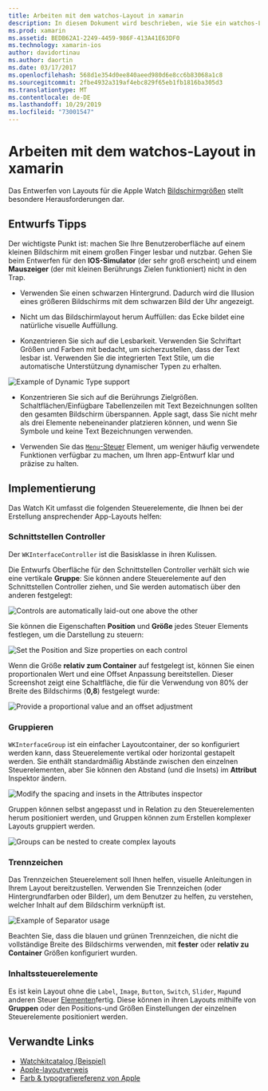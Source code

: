 ```yaml
---
title: Arbeiten mit dem watchos-Layout in xamarin
description: In diesem Dokument wird beschrieben, wie Sie ein watchos-Layout mithilfe von xamarin erstellen. Hier werden Schnittstellen Controller, Gruppen, Trennzeichen und Inhalts Steuerelemente erläutert.
ms.prod: xamarin
ms.assetid: BEDB62A1-2249-4459-986F-413A41E63DF0
ms.technology: xamarin-ios
author: davidortinau
ms.author: daortin
ms.date: 03/17/2017
ms.openlocfilehash: 568d1e354d0ee840aeed980d6e8cc6b83068a1c8
ms.sourcegitcommit: 2fbe4932a319af4ebc829f65eb1fb1816ba305d3
ms.translationtype: MT
ms.contentlocale: de-DE
ms.lasthandoff: 10/29/2019
ms.locfileid: "73001547"
---
```

# <a name="working-with-watchos-layout-in-xamarin"></a>Arbeiten mit dem watchos-Layout in xamarin

Das Entwerfen von Layouts für die Apple Watch [Bildschirmgrößen](~/ios/watchos/app-fundamentals/screen-sizes.md) stellt besondere Herausforderungen dar.

## <a name="design-tips"></a>Entwurfs Tipps

Der wichtigste Punkt ist: machen Sie Ihre Benutzeroberfläche auf einem kleinen Bildschirm mit einem großen Finger lesbar und nutzbar. Gehen Sie beim Entwerfen für den **IOS-Simulator** (der sehr groß erscheint) und einem **Mauszeiger** (der mit kleinen Berührungs Zielen funktioniert) nicht in den Trap.

- Verwenden Sie einen schwarzen Hintergrund. Dadurch wird die Illusion eines größeren Bildschirms mit dem schwarzen Bild der Uhr angezeigt.

- Nicht um das Bildschirmlayout herum Auffüllen: das Ecke bildet eine natürliche visuelle Auffüllung.

- Konzentrieren Sie sich auf die Lesbarkeit. Verwenden Sie Schriftart Größen und Farben mit bedacht, um sicherzustellen, dass der Text lesbar ist. Verwenden Sie die integrierten Text Stile, um die automatische Unterstützung dynamischer Typen zu erhalten.

![](layout-images/type.png "Example of Dynamic Type support")

- Konzentrieren Sie sich auf die Berührungs Zielgrößen. Schaltflächen/Einfügbare Tabellenzeilen mit Text Bezeichnungen sollten den gesamten Bildschirm überspannen. Apple sagt, dass Sie nicht mehr als drei Elemente nebeneinander platzieren können, und wenn Sie Symbole und keine Text Bezeichnungen verwenden.

- Verwenden Sie das [`Menu`-Steuer](~/ios/watchos/user-interface/menu.md) Element, um weniger häufig verwendete Funktionen verfügbar zu machen, um Ihren app-Entwurf klar und präzise zu halten.

## <a name="implementation"></a>Implementierung

Das Watch Kit umfasst die folgenden Steuerelemente, die Ihnen bei der Erstellung ansprechender App-Layouts helfen:

### <a name="interface-controller"></a>Schnittstellen Controller

Der `WKInterfaceController` ist die Basisklasse in ihren Kulissen.

Die Entwurfs Oberfläche für den Schnittstellen Controller verhält sich wie eine vertikale **Gruppe**: Sie können andere Steuerelemente auf den Schnittstellen Controller ziehen, und Sie werden automatisch über den anderen festgelegt:

![](layout-images/controller-scene.png "Controls are automatically laid-out one above the other")

Sie können die Eigenschaften **Position** und **Größe** jedes Steuer Elements festlegen, um die Darstellung zu steuern:

![](layout-images/positionsize-attributes.png "Set the Position and Size properties on each control")

Wenn die Größe **relativ zum Container** auf festgelegt ist, können Sie einen proportionalen Wert und eine Offset Anpassung bereitstellen. Dieser Screenshot zeigt eine Schaltfläche, die für die Verwendung von 80% der Breite des Bildschirms (**0,8**) festgelegt wurde:

![](layout-images/button-attributes.png "Provide a proportional value and an offset adjustment")

### <a name="group"></a>Gruppieren

`WKInterfaceGroup` ist ein einfacher Layoutcontainer, der so konfiguriert werden kann, dass Steuerelemente vertikal oder horizontal gestapelt werden. Sie enthält standardmäßig Abstände zwischen den einzelnen Steuerelementen, aber Sie können den Abstand (und die Insets) im **Attribut** Inspektor ändern.

![](layout-images/group-attributes.png "Modify the spacing and insets in the Attributes inspector")

Gruppen können selbst angepasst und in Relation zu den Steuerelementen herum positioniert werden, und Gruppen können zum Erstellen komplexer Layouts gruppiert werden.

![](layout-images/group-scene.png "Groups can be nested to create complex layouts")

### <a name="separator"></a>Trennzeichen

Das Trennzeichen Steuerelement soll Ihnen helfen, visuelle Anleitungen in Ihrem Layout bereitzustellen. Verwenden Sie Trennzeichen (oder Hintergrundfarben oder Bilder), um dem Benutzer zu helfen, zu verstehen, welcher Inhalt auf dem Bildschirm verknüpft ist.

![](layout-images/separator-scene.png "Example of Separator usage")

Beachten Sie, dass die blauen und grünen Trennzeichen, die nicht die vollständige Breite des Bildschirms verwenden, mit **fester** oder **relativ zu Container** Größen konfiguriert wurden.

### <a name="content-controls"></a>Inhaltssteuerelemente

Es ist kein Layout ohne die `Label`, `Image`, `Button`, `Switch`, `Slider`, `Map`und anderen Steuer [Elementen](~/ios/watchos/user-interface/index.md)fertig.
Diese können in ihren Layouts mithilfe von **Gruppen** oder den Positions-und Größen Einstellungen der einzelnen Steuerelemente positioniert werden.

## <a name="related-links"></a>Verwandte Links

- [Watchkitcatalog (Beispiel)](https://docs.microsoft.com/samples/xamarin/ios-samples/watchos-watchkitcatalog)
- [Apple-layoutverweis](https://developer.apple.com/library/prerelease/ios/documentation/UserExperience/Conceptual/WatchHumanInterfaceGuidelines/Layout.html)
- [Farb & typografiereferenz von Apple](https://developer.apple.com/library/prerelease/ios/documentation/UserExperience/Conceptual/WatchHumanInterfaceGuidelines/ColorandTypography.html)
